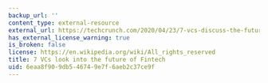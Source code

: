 ```yaml
---
backup_url: ''
content_type: external-resource
external_url: https://techcrunch.com/2020/04/23/7-vcs-discuss-the-future-of-fintech/
has_external_license_warning: true
is_broken: false
license: https://en.wikipedia.org/wiki/All_rights_reserved
title: 7 VCs look into the future of Fintech
uid: 6eaa8f90-9db5-4674-9e7f-6aeb2c37ce9f
---
```

